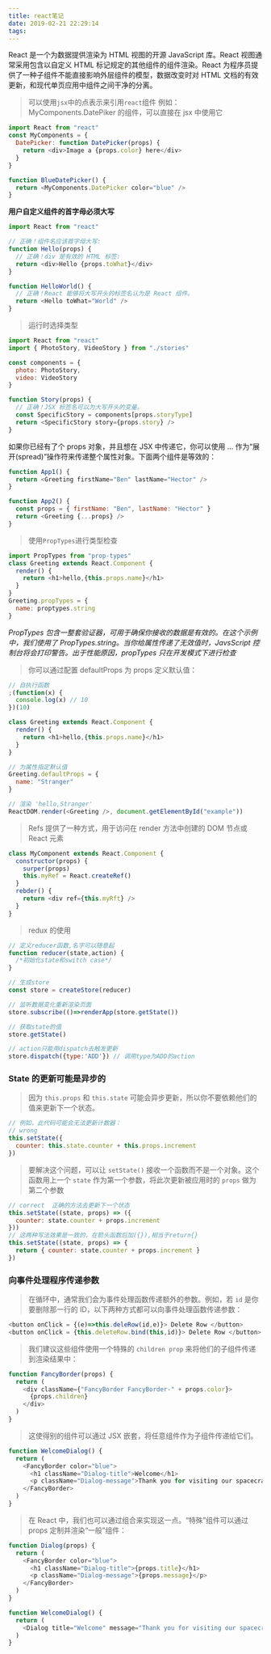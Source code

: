 ```yaml
---
title: react笔记
date: 2019-02-21 22:29:14
tags:
---
```


React 是一个为数据提供渲染为 HTML 视图的开源 JavaScript 库。React 视图通常采用包含以自定义 HTML 标记规定的其他组件的组件渲染。React 为程序员提供了一种子组件不能直接影响外层组件的模型，数据改变时对 HTML 文档的有效更新，和现代单页应用中组件之间干净的分离。

> 可以使用`jsx`中的点表示来引用`react`组件
> 例如：MyComponents.DatePiker 的组件，可以直接在 jsx 中使用它

```js
import React from "react"
const MyComponents = {
  DatePicker: function DatePicker(props) {
    return <div>Image a {props.color} here</div>
  }
}

function BlueDatePicker() {
  return <MyComponents.DatePicker color="blue" />
}
```

**用户自定义组件的首字母必须大写**

```js
import React from "react"

// 正确！组件名应该首字母大写:
function Hello(props) {
  // 正确！div 是有效的 HTML 标签:
  return <div>Hello {props.toWhat}</div>
}

function HelloWorld() {
  // 正确！React 能够将大写开头的标签名认为是 React 组件。
  return <Hello toWhat="World" />
}
```

> 运行时选择类型

```js
import React from "react"
import { PhotoStory, VideoStory } from "./stories"

const components = {
  photo: PhotoStory,
  video: VideoStory
}

function Story(props) {
  // 正确！JSX 标签名可以为大写开头的变量。
  const SpecificStory = components[props.storyType]
  return <SpecificStory story={props.story} />
}
```

如果你已经有了个 props 对象，并且想在 JSX 中传递它，你可以使用 ... 作为“展开(spread)”操作符来传递整个属性对象。下面两个组件是等效的：

```js
function App1() {
  return <Greeting firstName="Ben" lastName="Hector" />
}

function App2() {
  const props = { firstName: "Ben", lastName: "Hector" }
  return <Greeting {...props} />
}
```

> 使用`PropTypes`进行类型检查

```js
import PropTypes from "prop-types"
class Greeting extends React.Component {
  render() {
    return <h1>hello,{this.props.name}</h1>
  }
}
Greeting.propTypes = {
  name: proptypes.string
}
```

_PropTypes 包含一整套验证器，可用于确保你接收的数据是有效的。在这个示例中，我们使用了 PropTypes.string。当你给属性传递了无效值时，JavsScript 控制台将会打印警告。出于性能原因，propTypes 只在开发模式下进行检查_

> 你可以通过配置 defaultProps 为 props 定义默认值：

```js
// 自执行函数
;(function(x) {
  console.log(x) // 10
})(10)
```

```js
class Greeting extends React.Component {
  render() {
    return <h1>hello,{this.props.name}</h1>
  }
}

// 为属性指定默认值
Greeting.defaultProps = {
  name: "Stranger"
}

// 渲染 'hello,Stranger'
ReactDOM.render(<Greeting />, document.getElementById("example"))
```

> Refs 提供了一种方式，用于访问在 render 方法中创建的 DOM 节点或 React 元素

```js
class MyComponent extends React.Component {
  constructor(props) {
    surper(props)
    this.myRef = React.createRef()
  }
  rebder() {
    return <div ref={this.myRft} />
  }
}
```

> redux 的使用

```js
// 定义reducer函数,名字可以随意起
function reducer(state,action) {
  /*初始化state和switch case*/
}

// 生成store
const store = createStore(reducer)

// 监听数据变化重新渲染页面
store.subscribe(()=>renderApp(store.getState())

// 获取state的值
store.getState()

// action只能用dispatch去触发更新
store.dispatch({type:'ADD'}) // 调用type为ADD的action
```

### State 的更新可能是异步的

> 因为 `this.props` 和 `this.state` 可能会异步更新，所以你不要依赖他们的值来更新下一个状态。

```js
// 例如，此代码可能会无法更新计数器：
// wrong
this.setState({
  counter: this.state.counter + this.props.increment
})
```

> 要解决这个问题，可以让 `setState()` 接收一个函数而不是一个对象。这个函数用上一个 `state` 作为第一个参数，将此次更新被应用时的 `props` 做为第二个参数

```js
// correct  正确的方法去更新下一个状态
this.setState((state, props) => ({
  counter: state.counter + props.increment
}))
// 这两种写法效果是一致的，在箭头函数后加({}),相当于return{}
this.setState((state, props) => {
  return { counter: state.counter + props.increment }
})
```

### 向事件处理程序传递参数

> 在循环中，通常我们会为事件处理函数传递额外的参数。例如，若 `id` 是你要删除那一行的 ID，以下两种方式都可以向事件处理函数传递参数：

```js
<button onClick = {(e)=>this.deleRow(id,e)}> Delete Row </button>
<button onClick = {this.deleteRow.bind(this,id)}> Delete Row </button>
```

> 我们建议这些组件使用一个特殊的 `children prop` 来将他们的子组件传递到渲染结果中：

```js
function FancyBorder(props) {
  return (
    <div className={"FancyBorder FancyBorder-" + props.color}>
      {props.children}
    </div>
  )
}
```

> 这使得别的组件可以通过 JSX 嵌套，将任意组件作为子组件传递给它们。

```js
function WelcomeDialog() {
  return (
    <FancyBorder color="blue">
      <h1 className="Dialog-title">Welcome</h1>
      <p className="Dialog-message">Thank you for visiting our spacecraft!</p>
    </FancyBorder>
  )
}
```

> 在 React 中，我们也可以通过组合来实现这一点。“特殊”组件可以通过 props 定制并渲染“一般”组件：

```js
function Dialog(props) {
  return (
    <FancyBorder color="blue">
      <h1 className="Dialog-title">{props.title}</h1>
      <p className="Dialog-message">{props.message}</p>
    </FancyBorder>
  )
}

function WelcomeDialog() {
  return (
    <Dialog title="Welcome" message="Thank you for visiting our spacecraft!" />
  )
}
```
